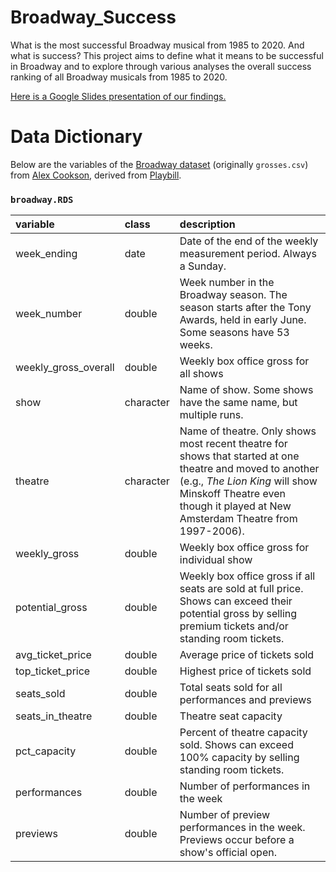 # Broadway_Success
What is the most successful Broadway musical
from 1985 to 2020. And what is success? This project aims to define what it means to be successful in Broadway and to explore through various analyses the overall success ranking of all Broadway musicals from 1985 to 2020. 

[Here is a Google Slides presentation of our findings.](https://docs.google.com/presentation/d/1B6h-g7VRw5GV1WouYbU8tnUj-X9UDIJXlu-UwHAYf_0/edit#slide=id.p)

# Data Dictionary
Below are the variables of the [Broadway dataset](https://raw.githubusercontent.com/rfordatascience/tidytuesday/master/data/2020/2020-04-28/grosses) (originally `grosses.csv`) from [Alex Cookson](https://github.com/tacookson/data/tree/master/broadway-grosses), derived from [Playbill](https://www.playbill.com/grosses).
### `broadway.RDS`

| variable             | class     | description                                                  |
| :------------------- | :-------- | :----------------------------------------------------------- |
| week_ending          | date      | Date of the end of the weekly measurement period. Always a Sunday. |
| week_number          | double    | Week number in the Broadway season. The season starts after the Tony Awards, held in early June. Some seasons have 53 weeks. |
| weekly_gross_overall | double    | Weekly box office gross for all shows                        |
| show                 | character | Name of show. Some shows have the same name, but multiple runs. |
| theatre              | character | Name of theatre. Only shows most recent theatre for shows that started at one theatre and moved to another (e.g., *The Lion King* will show Minskoff Theatre even though it played at New Amsterdam Theatre from 1997-2006).                                              |
| weekly_gross         | double    | Weekly box office gross for individual show                  |
| potential_gross      | double    | Weekly box office gross if all seats are sold at full price. Shows can exceed their potential gross by selling premium tickets and/or standing room tickets. |
| avg_ticket_price     | double    | Average price of tickets sold                                |
| top_ticket_price     | double    | Highest price of tickets sold                                |
| seats_sold           | double    | Total seats sold for all performances and previews           |
| seats_in_theatre     | double    | Theatre seat capacity                                        |
| pct_capacity         | double    | Percent of theatre capacity sold. Shows can exceed 100% capacity by selling standing room tickets. |
| performances         | double    | Number of performances in the week                           |
| previews             | double    | Number of preview performances in the week. Previews occur before a show's official open. |

